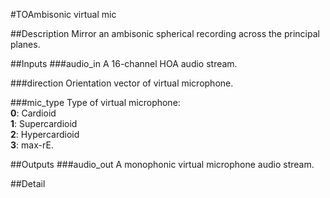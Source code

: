 #TOAmbisonic virtual mic

##Description
Mirror an ambisonic spherical recording across the principal planes.

##Inputs
###audio_in
A 16-channel HOA audio stream.

###direction
Orientation vector of virtual microphone.

###mic_type
Type of virtual microphone:<br>
**0**: Cardioid<br>
**1**: Supercardioid<br>
**2**: Hypercardioid<br>
**3**: max-rE.

##Outputs
###audio_out
A monophonic virtual microphone audio stream.

##Detail

